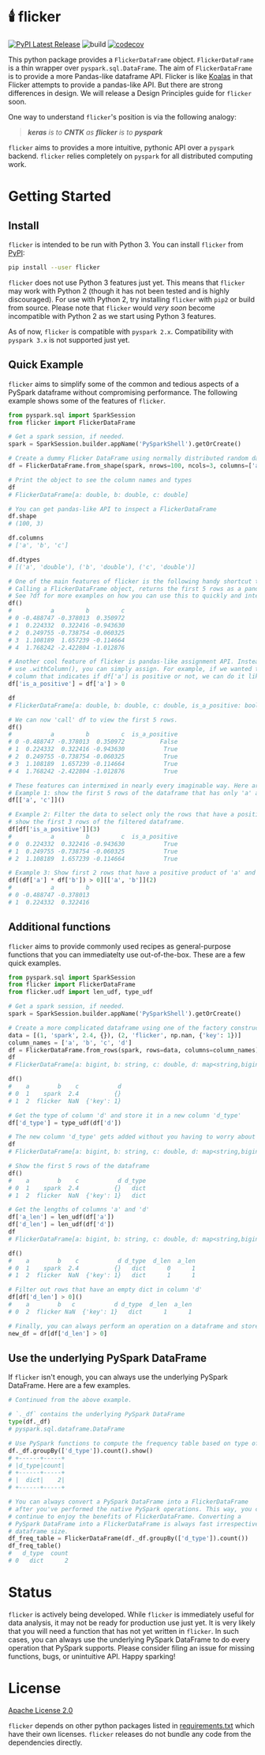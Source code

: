 # 🕯️ flicker
[![PyPI Latest Release](https://img.shields.io/pypi/v/flicker.svg)](https://pypi.org/project/flicker/)
![build](https://github.com/ankur-gupta/flicker/workflows/build/badge.svg)
[![codecov](https://codecov.io/gh/ankur-gupta/flicker/branch/master/graph/badge.svg)](https://codecov.io/gh/ankur-gupta/flicker)

This python package provides a `FlickerDataFrame` object. `FlickerDataFrame` 
is a thin wrapper over `pyspark.sql.DataFrame`. The aim of `FlickerDataFrame` is to 
provide a more Pandas-like dataframe API. Flicker is like [Koalas](https://github.com/databricks/koalas) 
in that Flicker attempts to provide a pandas-like API. But there are strong differences in design. We will release
a Design Principles guide for `flicker` soon. 

One way to understand `flicker`'s position is via the following analogy: 

> _**keras** is to **CNTK** as **flicker** is to **pyspark**_

`flicker` aims to provides a more intuitive, pythonic API over a `pyspark` backend. `flicker` relies completely 
on `pyspark` for all distributed computing work. 


# Getting Started
## Install
`flicker` is intended to be run with Python 3. You can install `flicker` from [PyPI](https://pypi.org/project/flicker/):
```bash
pip install --user flicker
```

`flicker` does not use Python 3 features just yet. This means that `flicker` may work with Python 2 (though it has not been tested and is highly discouraged). For use with Python 2, try installing `flicker` with `pip2` or build from source. Please note that `flicker` would _very soon_ become incompatible with Python 2 as we start using Python 3 features.

As of now, `flicker` is compatible with `pyspark 2.x`. Compatibility with `pyspark 3.x` is not supported just yet. 

## Quick Example
`flicker` aims to simplify some of the common and tedious aspects of a PySpark dataframe without compromising performance. 
The following example shows some of the features of `flicker`. 

 ```python
from pyspark.sql import SparkSession
from flicker import FlickerDataFrame
 
# Get a spark session, if needed. 
spark = SparkSession.builder.appName('PySparkShell').getOrCreate()

# Create a dummy Flicker DataFrame using normally distributed random data of shape (100, 3)
df = FlickerDataFrame.from_shape(spark, nrows=100, ncols=3, columns=['a', 'b', 'c'], fill='randn')

# Print the object to see the column names and types
df
# FlickerDataFrame[a: double, b: double, c: double]

# You can get pandas-like API to inspect a FlickerDataFrame
df.shape
# (100, 3)

df.columns
# ['a', 'b', 'c']

df.dtypes
# [('a', 'double'), ('b', 'double'), ('c', 'double')]

# One of the main features of flicker is the following handy shortcut to view the data.
# Calling a FlickerDataFrame object, returns the first 5 rows as a pandas DataFrame.
# See ?df for more examples on how you can use this to quickly and interactively perform analysis.
df()
#           a         b         c
# 0 -0.488747 -0.378013  0.350972
# 1  0.224332  0.322416 -0.943630
# 2  0.249755 -0.738754 -0.060325
# 3  1.108189  1.657239 -0.114664
# 4  1.768242 -2.422804 -1.012876

# Another cool feature of flicker is pandas-like assignment API. Instead of having to 
# use .withColumn(), you can simply assign. For example, if we wanted to create a new 
# column that indicates if df['a'] is positive or not, we can do it like this:
df['is_a_positive'] = df['a'] > 0

df
# FlickerDataFrame[a: double, b: double, c: double, is_a_positive: boolean]

# We can now 'call' df to view the first 5 rows.
df()
#           a         b         c  is_a_positive
# 0 -0.488747 -0.378013  0.350972          False
# 1  0.224332  0.322416 -0.943630           True
# 2  0.249755 -0.738754 -0.060325           True
# 3  1.108189  1.657239 -0.114664           True
# 4  1.768242 -2.422804 -1.012876           True

# These features can intermixed in nearly every imaginable way. Here are some quick examples.
# Example 1: show the first 5 rows of the dataframe that has only 'a' and 'c' columns selected.
df[['a', 'c']]()

# Example 2: Filter the data to select only the rows that have a positive value in column 'a' and
# show the first 3 rows of the filtered dataframe.
df[df['is_a_positive']](3)
#           a         b         c  is_a_positive
# 0  0.224332  0.322416 -0.943630           True
# 1  0.249755 -0.738754 -0.060325           True
# 2  1.108189  1.657239 -0.114664           True

# Example 3: Show first 2 rows that have a positive product of 'a' and 'b'
df[(df['a'] * df['b']) > 0][['a', 'b']](2)
#           a         b
# 0 -0.488747 -0.378013
# 1  0.224332  0.322416
 ```
 
 ## Additional functions
 `flicker` aims to provide commonly used recipes as general-purpose functions that you can immediatelty use out-of-the-box. 
 These are a few quick examples.
 ```python
from pyspark.sql import SparkSession
from flicker import FlickerDataFrame
from flicker.udf import len_udf, type_udf

# Get a spark session, if needed. 
spark = SparkSession.builder.appName('PySparkShell').getOrCreate()

# Create a more complicated dataframe using one of the factory constructor
data = [(1, 'spark', 2.4, {}), (2, 'flicker', np.nan, {'key': 1})]
column_names = ['a', 'b', 'c', 'd']
df = FlickerDataFrame.from_rows(spark, rows=data, columns=column_names)
df
# FlickerDataFrame[a: bigint, b: string, c: double, d: map<string,bigint>]

df()
#    a        b    c           d
# 0  1    spark  2.4          {}
# 1  2  flicker  NaN  {'key': 1}

# Get the type of column 'd' and store it in a new column 'd_type'
df['d_type'] = type_udf(df['d'])

# The new column 'd_type' gets added without you having to worry about making a udf.
df
# FlickerDataFrame[a: bigint, b: string, c: double, d: map<string,bigint>, d_type: string]

# Show the first 5 rows of the dataframe
df()
#    a        b    c           d d_type
# 0  1    spark  2.4          {}   dict
# 1  2  flicker  NaN  {'key': 1}   dict

# Get the lengths of columns 'a' and 'd'
df['a_len'] = len_udf(df['a'])
df['d_len'] = len_udf(df['d'])
df
# FlickerDataFrame[a: bigint, b: string, c: double, d: map<string,bigint>, d_type: string, d_len: int, a_len: int]

df()
#    a        b    c           d d_type  d_len  a_len
# 0  1    spark  2.4          {}   dict      0      1
# 1  2  flicker  NaN  {'key': 1}   dict      1      1

# Filter out rows that have an empty dict in column 'd'
df[df['d_len'] > 0]()
#    a        b   c           d d_type  d_len  a_len
# 0  2  flicker NaN  {'key': 1}   dict      1      1

# Finally, you can always perform an operation on a dataframe and store it as a new dataframe
new_df = df[df['d_len'] > 0]
```

## Use the underlying PySpark DataFrame
If `flicker` isn't enough, you can always use the underlying PySpark DataFrame. Here are a few examples.
```python
# Continued from the above example.

# `._df` contains the underlying PySpark DataFrame
type(df._df)
# pyspark.sql.dataframe.DataFrame

# Use PySpark functions to compute the frequency table based on type of column 'd'
df._df.groupBy(['d_type']).count().show()
# +------+-----+
# |d_type|count|
# +------+-----+
# |  dict|    2|
# +------+-----+

# You can always convert a PySpark DataFrame into a FlickerDataFrame
# after you've performed the native PySpark operations. This way, you can 
# continue to enjoy the benefits of FlickerDataFrame. Converting a
# PySpark DataFrame into a FlickerDataFrame is always fast irrespective of 
# dataframe size. 
df_freq_table = FlickerDataFrame(df._df.groupBy(['d_type']).count())
df_freq_table()
#   d_type  count
# 0   dict      2
```
 
 # Status
 `flicker` is actively being developed. While `flicker` is immediately useful for data analysis, it may not be ready for production use just yet. It is very likely that you will need a function that has not yet written in `flicker`. In such cases, you can always use the underlying PySpark DataFrame to do every operation that PySpark supports. Please consider filing an issue for missing functions, bugs, or unintuitive API. Happy sparking!
 
# License
[Apache License 2.0](https://github.com/ankur-gupta/flicker/blob/master/LICENSE)

`flicker` depends on other python packages listed in 
[requirements.txt](https://github.com/ankur-gupta/flicker/blob/master/requirements.txt)
which have their own licenses. `flicker` releases do not bundle any code from 
the dependencies directly. 


